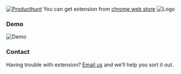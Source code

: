 [![Producthunt](https://learningbyshipping.files.wordpress.com/2014/10/product-hunt-glasshole-kitty-by-jess3.png?w=84)](https://www.producthunt.com/) You can get extension from [chrome web store](https://chrome.google.com/webstore/detail/randomhunter/elmnlijmcoenbjnliigjlkjhadnhglbm) ![Logo](https://i.imgur.com/T4b8xJw.png) 


### Demo
![Demo](https://i.imgur.com/v4Q0VkE.gif)

### Contact

Having trouble with extension? [Email us](mailto:karyan40024@gmail.com) and we’ll help you sort it out.
